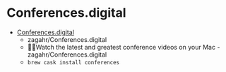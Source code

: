 # Conferences.digital
- [Conferences.digital](https://github.com/zagahr/Conferences.digital)
  -  zagahr/Conferences.digital
  - 👨‍💻Watch the latest and greatest conference videos on your Mac  - zagahr/Conferences.digital
  - `brew cask install conferences`

